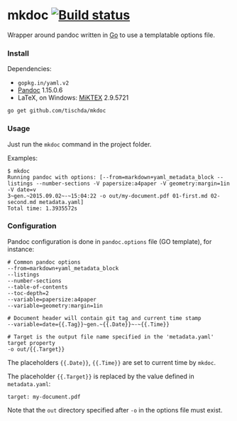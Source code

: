﻿# mkdoc [![Build status](https://ci.appveyor.com/api/projects/status/61kyx64nk6gnqpk0?svg=true)](https://ci.appveyor.com/project/tischda/mkdoc)

Wrapper around pandoc written in [Go](https://www.golang.org) to use a templatable options file.

### Install

Dependencies:

* `gopkg.in/yaml.v2`
* [Pandoc](https://github.com/jgm/pandoc/releases) 1.15.0.6
* LaTeX, on Windows: [MiKTEX](http://miktex.org/download) 2.9.5721

~~~
go get github.com/tischda/mkdoc
~~~

### Usage

Just run the `mkdoc` command in the project folder.

Examples:

~~~
$ mkdoc
Running pandoc with options: [--from=markdown+yaml_metadata_block --listings --number-sections -V papersize:a4paper -V geometry:margin=1in -V date=v
3~gen.~2015.09.02~-~15:04:22 -o out/my-document.pdf 01-first.md 02-second.md metadata.yaml]
Total time: 1.3935572s
~~~


### Configuration

Pandoc configuration is done in `pandoc.options` file (GO template), for instance:

~~~
# Common pandoc options
--from=markdown+yaml_metadata_block
--listings
--number-sections
--table-of-contents
--toc-depth=2
--variable=papersize:a4paper
--variable=geometry:margin=1in

# Document header will contain git tag and current time stamp
--variable=date={{.Tag}}~gen.~{{.Date}}~-~{{.Time}}

# Target is the output file name specified in the 'metadata.yaml' target property
-o out/{{.Target}}
~~~

The placeholders `{{.Date}}`, `{{.Time}}` are set to current time by `mkdoc`.

The placeholder `{{.Target}}` is replaced by the value defined in `metadata.yaml`:

~~~
target: my-document.pdf
~~~

Note that the `out` directory specified after `-o` in the options file must exist.
